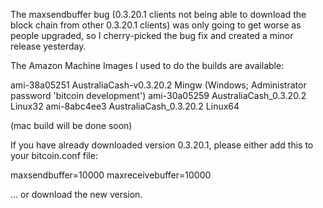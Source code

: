 The maxsendbuffer bug (0.3.20.1 clients not being able to download the block chain from other 0.3.20.1 clients) was only going to get
worse as people upgraded, so I cherry-picked the bug fix and created a minor release yesterday.

The Amazon Machine Images I used to do the builds are available:

  ami-38a05251   AustraliaCash-v0.3.20.2 Mingw    (Windows; Administrator password 'bitcoin development')
  ami-30a05259   AustraliaCash_0.3.20.2 Linux32
  ami-8abc4ee3   AustraliaCash_0.3.20.2 Linux64

(mac build will be done soon)

If you have already downloaded version 0.3.20.1, please either add this to your bitcoin.conf file:

  maxsendbuffer=10000
  maxreceivebuffer=10000

... or download the new version.
